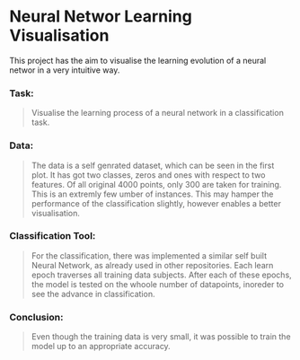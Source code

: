 # Neural Networ Learning Visualisation 
This project has the aim to visualise the learning evolution of a neural networ in a very intuitive way.
### Task:
> Visualise the learning process of a neural network in a classification task. 
### Data:
> The data is a self genrated dataset, which can be seen in the first plot. It has got two classes, zeros and ones with respect to two features. 
> Of all original 4000 points, only 300 are taken for training. This is an extremly few umber of instances. This may hamper the performance of the classification 
> slightly, however enables a better visualisation.
### Classification Tool:
> For the classification, there was implemented a similar self built Neural Network, as already used in other repositories. Each learn epoch traverses all training
> data subjects. After each of these epochs, the model is tested on the whoole number of datapoints, inoreder to see the advance in classification. 
### Conclusion:
> Even though the training data is very small, it was possible to train the model up to an appropriate accuracy.
